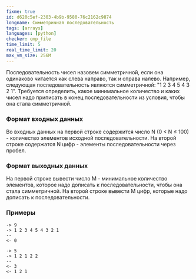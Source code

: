 ```yaml
---
fixme: true
id: d620c5ef-2303-4b9b-9580-76c2162c9874
longname: Симметричная последовательность
tags: [arrays]
languages: [python]
checker: cmp_file
time_limit: 5
real_time_limit: 20
max_vm_size: 256M
---
```


Последовательность чисел назовем симметричной, если она одинаково читается как слева направо, так и справа налево. 
Например, следующая последовательность являются симметричной: "1 2 3 4 5 4 3 2 1".
Требуется определить, какое минимальное количество и каких чисел надо приписать в конец последовательности из условия,
чтобы она стала симметричной.

### Формат входных данных

Во входных данных на первой строке содержится число N (0 < N ≤ 100) - количество элементов исходной последовательности.
На второй строке содержатся N цифр - элементы последовательности через пробел.


### Формат выходных данных

На первой строке вывести число M - минимальное количество элементов, которое надо дописать к последовательности, чтобы
она стала симметричной.
На второй строке вывести M цифр, которые надо дописать к последовательности.

### Примеры

```
-> 9
-> 1 2 3 4 5 4 3 2 1
--
<- 0
```

```
-> 5
-> 1 2 1 2 2
--
<- 3
<- 1 2 1
```
